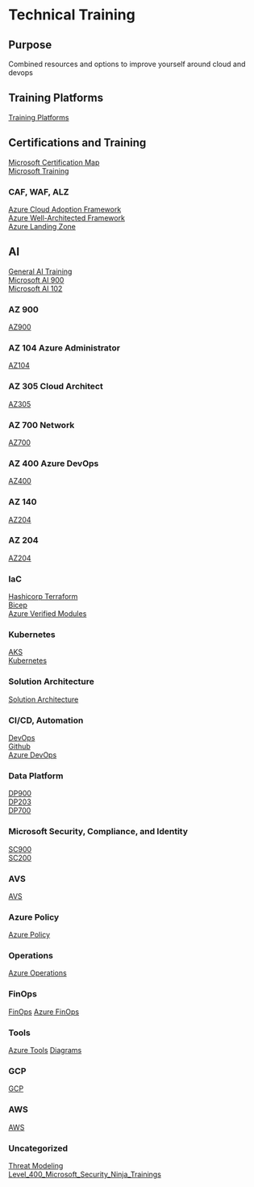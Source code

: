 # Technical Training

## Purpose
Combined resources and options to improve yourself around cloud and devops

## Training Platforms
[Training Platforms](/Training_Platforms.md)

## Certifications and Training
[Microsoft Certification Map](/Microsoft_Certification_Map.md) \
[Microsoft Training](/MicrosoftTraining.md)

### CAF, WAF, ALZ
[Azure Cloud Adoption Framework](/Azure_CAF.md) \
[Azure Well-Architected Framework](/Azure_WAF.md) \
[Azure Landing Zone](/Azure_Landing_Zone.md)

## AI
[General AI Training](/AI.md) \
[Microsoft AI 900](/Azure_AI900.md) \
[Microsoft AI 102](/Azure_AI102.md)

### AZ 900
[AZ900](/Azure_AZ900.md)

### AZ 104 Azure Administrator
[AZ104](/Azure_AZ104.md)

### AZ 305 Cloud Architect
[AZ305](/Azure_AZ305.md)

### AZ 700 Network
[AZ700](/Azure_AZ700.md)

### AZ 400 Azure DevOps
[AZ400](/Azure_AZ400.md)

### AZ 140
[AZ204](/Azure_AZ140.md)

### AZ 204
[AZ204](/Azure_AZ204.md)

### IaC
[Hashicorp Terraform](/Hashicorp_Terraform.md) \
[Bicep](/Bicep.md) \
[Azure Verified Modules](/Azure_Verified_Modules.md)

### Kubernetes
[AKS](/Azure_AKS.md) \
[Kubernetes](/Kubernetes.md)

### Solution Architecture
[Solution Architecture](/SolutionArchitecture.md)

### CI/CD, Automation
[DevOps](/DevOps.md) \
[Github](/Github.md) \
[Azure DevOps](/AzureOps.md)

### Data Platform
[DP900](/DP900.md) \
[DP203](/DP203.md) \
[DP700](/DP700.md)

### Microsoft Security, Compliance, and Identity
[SC900](/SC900.md) \
[SC200](/SC200.md)

### AVS
[AVS](/Azure_AVS.md)

### Azure Policy
[Azure Policy](/Azure_Policy.md)

### Operations
[Azure Operations](/AzureOps.md)

### FinOps
[FinOps](/FinOps.md)
[Azure FinOps](/Azure_Finops.md)

### Tools
[Azure Tools](/Azure_Tools.md)
[Diagrams](/Diagrams.md)

### GCP
[GCP](/GCP.md)

### AWS
[AWS](/AWS.md)

### Uncategorized
[Threat Modeling](/_Threat_Modeling.md) \
[Level_400_Microsoft_Security_Ninja_Trainings](/_Level_400_Microsoft_Security_Ninja_Trainings.md_)
